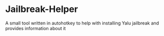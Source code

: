 # Jailbreak-Helper
A small tool written in autohotkey to help with installing Yalu jailbreak and provides information about it
